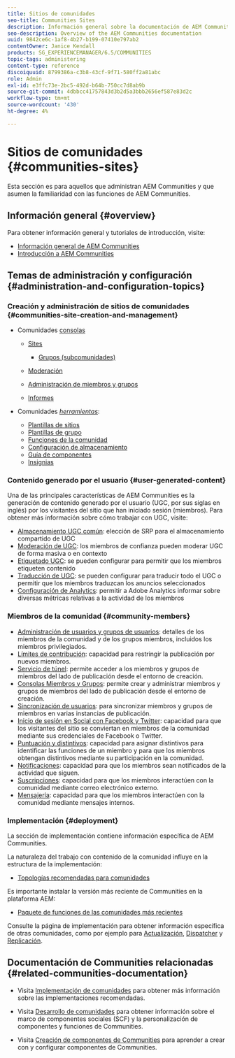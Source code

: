 ```yaml
---
title: Sitios de comunidades
seo-title: Communities Sites
description: Información general sobre la documentación de AEM Communities
seo-description: Overview of the AEM Communities documentation
uuid: 9842ce6c-1af8-4b27-b199-07410e797ab2
contentOwner: Janice Kendall
products: SG_EXPERIENCEMANAGER/6.5/COMMUNITIES
topic-tags: administering
content-type: reference
discoiquuid: 8799386a-c3b8-43cf-9f71-580ff2a81abc
role: Admin
exl-id: e3ffc73e-2bc5-492d-b64b-750cc7d8ab9b
source-git-commit: 4dbbcc41757843d3b2d5a3bbb2656ef587e83d2c
workflow-type: tm+mt
source-wordcount: '430'
ht-degree: 4%

---
```


# Sitios de comunidades {#communities-sites}

Esta sección es para aquellos que administran AEM Communities y que asumen la familiaridad con las funciones de AEM Communities.

## Información general {#overview}

Para obtener información general y tutoriales de introducción, visite:

* [Información general de AEM Communities](overview.md)
* [Introducción a AEM Communities](getting-started.md)

## Temas de administración y configuración {#administration-and-configuration-topics}

### Creación y administración de sitios de comunidades {#communities-site-creation-and-management}

* Comunidades [consolas](consoles.md)

   * [Sites](sites-console.md)

      * [Grupos (subcomunidades)](groups.md)
   * [Moderación](moderation.md)
   * [Administración de miembros y grupos](members.md)
   * [Informes](reports.md)


* Comunidades [*herramientas*](tools.md):

   * [Plantillas de sitios](sites.md)
   * [Plantillas de grupo](tools-groups.md)
   * [Funciones de la comunidad](functions.md)
   * [Configuración de almacenamiento](srp-config.md)
   * [Guía de componentes](components-guide.md)
   * [Insignias](badges.md)


### Contenido generado por el usuario {#user-generated-content}

Una de las principales características de AEM Communities es la generación de contenido generado por el usuario (UGC, por sus siglas en inglés) por los visitantes del sitio que han iniciado sesión (miembros). Para obtener más información sobre cómo trabajar con UGC, visite:

* [Almacenamiento UGC común](working-with-srp.md): elección de SRP para el almacenamiento compartido de UGC
* [Moderación de UGC](moderate-ugc.md): los miembros de confianza pueden moderar UGC de forma masiva o en contexto
* [Etiquetado UGC](tag-ugc.md): se pueden configurar para permitir que los miembros etiqueten contenido
* [Traducción de UGC](translate-ugc.md): se pueden configurar para traducir todo el UGC o permitir que los miembros traduzcan los anuncios seleccionados
* [Configuración de Analytics](analytics.md): permitir a Adobe Analytics informar sobre diversas métricas relativas a la actividad de los miembros

### Miembros de la comunidad {#community-members}

* [Administración de usuarios y grupos de usuarios](users.md): detalles de los miembros de la comunidad y de los grupos miembros, incluidos los miembros privilegiados.
* [Límites de contribución](limits.md): capacidad para restringir la publicación por nuevos miembros.
* [Servicio de túnel](deploy-communities.md#tunnel-service-on-author): permite acceder a los miembros y grupos de miembros del lado de publicación desde el entorno de creación.
* [Consolas Miembros y Grupos](members.md): permite crear y administrar miembros y grupos de miembros del lado de publicación desde el entorno de creación.
* [Sincronización de usuarios](sync.md): para sincronizar miembros y grupos de miembros en varias instancias de publicación.
* [Inicio de sesión en Social con Facebook y Twitter](social-login.md): capacidad para que los visitantes del sitio se conviertan en miembros de la comunidad mediante sus credenciales de Facebook o Twitter.
* [Puntuación y distintivos](implementing-scoring.md): capacidad para asignar distintivos para identificar las funciones de un miembro y para que los miembros obtengan distintivos mediante su participación en la comunidad.
* [Notificaciones](notifications.md): capacidad para que los miembros sean notificados de la actividad que siguen.
* [Suscripciones](subscriptions.md): capacidad para que los miembros interactúen con la comunidad mediante correo electrónico externo.
* [Mensajería](messaging.md): capacidad para que los miembros interactúen con la comunidad mediante mensajes internos.

### Implementación {#deployment}

La sección de implementación contiene información específica de AEM Communities.

La naturaleza del trabajo con contenido de la comunidad influye en la estructura de la implementación:

* [Topologías recomendadas para comunidades](topologies.md)

Es importante instalar la versión más reciente de Communities en la plataforma AEM:

* [Paquete de funciones de las comunidades más recientes](deploy-communities.md#latestfeaturepack)

Consulte la página de implementación para obtener información específica de otras comunidades, como por ejemplo para [Actualización](upgrade.md), [Dispatcher](dispatcher.md) y [Replicación](deploy-communities.md#replication-agents-on-author).

## Documentación de Communities relacionadas {#related-communities-documentation}

* Visita [Implementación de comunidades](deploy-communities.md) para obtener más información sobre las implementaciones recomendadas.

* Visita [Desarrollo de comunidades](communities.md) para obtener información sobre el marco de componentes sociales (SCF) y la personalización de componentes y funciones de Communities.

* Visita [Creación de componentes de Communities](author-communities.md) para aprender a crear con y configurar componentes de Communities.

